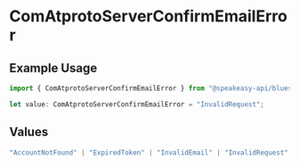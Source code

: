 # ComAtprotoServerConfirmEmailError

## Example Usage

```typescript
import { ComAtprotoServerConfirmEmailError } from "@speakeasy-api/bluesky/models/errors";

let value: ComAtprotoServerConfirmEmailError = "InvalidRequest";
```

## Values

```typescript
"AccountNotFound" | "ExpiredToken" | "InvalidEmail" | "InvalidRequest" | "InvalidToken"
```